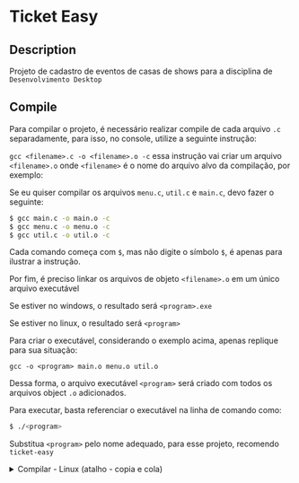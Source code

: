 # Ticket Easy

## Description
Projeto de cadastro de eventos de casas de shows para a disciplina de `Desenvolvimento Desktop`

## Compile

Para compilar o projeto, é necessário realizar compile de cada arquivo `.c` separadamente, para isso, no console, utilize a seguinte instrução:

`gcc <filename>.c -o <filename>.o -c`
essa instrução vai criar um arquivo `<filename>.o` onde `<filename>` é o nome do arquivo alvo da compilação, por exemplo:

Se eu quiser compilar os arquivos `menu.c`, `util.c` e `main.c`, devo fazer o seguinte:

```bash
$ gcc main.c -o main.o -c
$ gcc menu.c -o menu.o -c
$ gcc util.c -o util.o -c
```

Cada comando começa com `$`, mas não digite o símbolo `$`, é apenas para ilustrar a instrução.

Por fim, é preciso linkar os arquivos de objeto `<filename>.o` em um único arquivo executável

Se estiver no windows, o resultado será `<program>.exe`

Se estiver no linux, o resultado será `<program>`

Para criar o executável, considerando o exemplo acima, apenas replique para sua situação:

`gcc -o <program> main.o menu.o util.o`

Dessa forma, o arquivo executável `<program>` será criado com todos os arquivos object `.o` adicionados.

Para executar, basta referenciar o executável na linha de comando como:

```bash
$ ./<program>
```

Substitua `<program>` pelo nome adequado, para esse projeto, recomendo `ticket-easy`

<details>
<summary>Compilar - Linux (atalho - copia e cola)</summary>

```bash
$  gcc area.c -o area.o -c && gcc batch.c -o batch.o -c && gcc event.c -o event.o -c && gcc main.c -o main.o -c && gcc menu.c -o menu.o -c && gcc ticket.c -o ticket.o -c && gcc util.c -o util.o -c && gcc sale.c -o sale.o -c && gcc -o ticket-easy area.o batch.o event.o main.o menu.o util.o ticket.o sale.o
```
</details>
